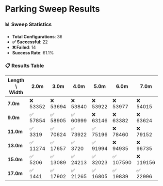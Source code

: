 # Parking Sweep Results


### 📊 Sweep Statistics
- **Total Configurations**: 36
- **✅ Successful**: 22
- **❌ Failed**: 14
- **Success Rate**: 61.1%

### 📋 Results Table
| Length \ Width | 2.0m | 3.0m | 4.0m | 5.0m | 6.0m | 7.0m |
|---|---|---|---|---|---|---|
| **7.0m** | ❌ 53352 | ❌ 53694 | ❌ 53840 | ❌ 53922 | ❌ 53977 | ❌ 54015 |
| **9.0m** | ✅ 57854 | ✅ 58905 | ✅ 60999 | ❌ 63146 | ❌ 63382 | ❌ 63624 |
| **11.0m** | ✅ 3319 | ✅ 70624 | ✅ 73922 | ✅ 75196 | ❌ 78460 | ❌ 79152 |
| **13.0m** | ✅ 11274 | ✅ 17657 | ✅ 3720 | ✅ 91994 | ❌ 94935 | ❌ 96735 |
| **15.0m** | ✅ 5206 | ✅ 13089 | ✅ 24213 | ✅ 32023 | ✅ 107590 | ❌ 119156 |
| **17.0m** | ✅ 1441 | ✅ 17902 | ✅ 21265 | ✅ 16805 | ✅ 19839 | ✅ 22996 |
